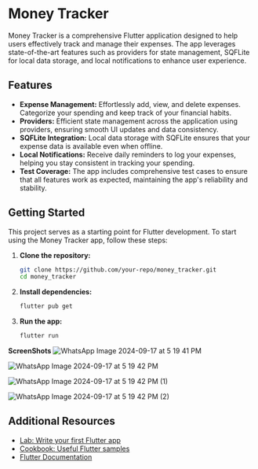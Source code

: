 # Money Tracker

Money Tracker is a comprehensive Flutter application designed to help users effectively track and manage their expenses. The app leverages state-of-the-art features such as providers for state management, SQFLite for local data storage, and local notifications to enhance user experience.

## Features

- **Expense Management:** Effortlessly add, view, and delete expenses. Categorize your spending and keep track of your financial habits.
- **Providers:** Efficient state management across the application using providers, ensuring smooth UI updates and data consistency.
- **SQFLite Integration:** Local data storage with SQFLite ensures that your expense data is available even when offline.
- **Local Notifications:** Receive daily reminders to log your expenses, helping you stay consistent in tracking your spending.
- **Test Coverage:** The app includes comprehensive test cases to ensure that all features work as expected, maintaining the app's reliability and stability.

## Getting Started

This project serves as a starting point for Flutter development. To start using the Money Tracker app, follow these steps:

1. **Clone the repository:**
   ```bash
   git clone https://github.com/your-repo/money_tracker.git
   cd money_tracker
   ```

2. **Install dependencies:**
   ```bash
   flutter pub get
   ```

3. **Run the app:**
   ```bash
   flutter run
   ```
**ScreenShots**
![WhatsApp Image 2024-09-17 at 5 19 41 PM](https://github.com/user-attachments/assets/701b99cc-0eab-46ce-b041-2be8995f3b87)

![WhatsApp Image 2024-09-17 at 5 19 42 PM](https://github.com/user-attachments/assets/62ac30de-9c88-4221-96d4-f6363edaf168)

![WhatsApp Image 2024-09-17 at 5 19 42 PM (1)](https://github.com/user-attachments/assets/b59c30b5-aaf8-4d39-b654-120bb23d9a09)

![WhatsApp Image 2024-09-17 at 5 19 42 PM (2)](https://github.com/user-attachments/assets/ecd76dea-af82-4584-a897-afc3cd02fa7e)



## Additional Resources

- [Lab: Write your first Flutter app](https://docs.flutter.dev/get-started/codelab)
- [Cookbook: Useful Flutter samples](https://docs.flutter.dev/cookbook)
- [Flutter Documentation](https://docs.flutter.dev/)
